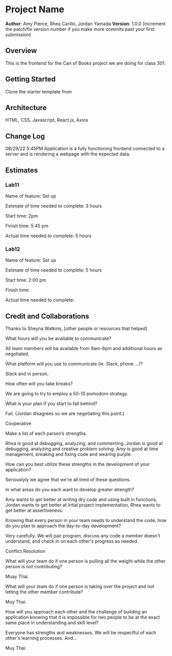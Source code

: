 # Project Name

**Author**: Amy Pierce, Rhea Carillo, Jordan Yamada
**Version**: 1.0.0 (increment the patch/fix version number if you make more commits past your first submission)

## Overview

This is the frontend for the Can of Books project we are doing for class 301.

## Getting Started

Clone the starter template from

## Architecture

HTML, CSS, Javascript, React.js, Axios

## Change Log

08/29/22 5:45PM Application is a fully functioning frontend connected to a server and is rendering a webpage with the expected data.

## Estimates

### Lab11

Name of feature: Set up

Estimate of time needed to complete: 3 hours

Start time: 2pm

Finish time: 5:45 pm

Actual time needed to complete: 5 hours

### Lab12

Name of feature: Set up

Estimate of time needed to complete: 5 hours

Start time: 2:00 pm

Finish time: 

Actual time needed to complete: 

## Credit and Collaborations

Thanks to Sheyna Watkins, [other people or resources that helped]

What hours will you be available to communicate?

All team members will be available from 9am-6pm and additional hours as negotiated.

What platform will you use to communicate (ie. Slack, phone …)?

Slack and in person.

How often will you take breaks?

We are going to try to employ a 50-10 pomodoro strategy.

What is your plan if you start to fall behind?

Fail. (Jordan disagrees so we are negotiating this point.)

Cooperative

Make a list of each parson’s strengths.

Rhea is good at debugging, analyzing, and commenting. Jordan is good at debugging, analyzing and creative problem solving. Amy is good at time management, breaking and fixing code and wearing purple.

How can you best utilize these strengths in the development of your application?

Seriouslyly we agree that we're all tired of these questions.

In what areas do you each want to develop greater strength?

Amy wants to get better at writing dry code and using built in functions, Jordan wants to get better at intial project implementation, Rhea wants to get better at assertiveness. 

Knowing that every person in your team needs to understand the code, how do you plan to approach the day-to-day development?

Very carefully. We will pair program, discuss any code a member doesn't understand, and check in on each other's progress as needed.

Conflict Resolution

What will your team do if one person is pulling all the weight while the other person is not contributing?

Muay Thai.


What will your team do if one person is taking over the project and not letting the other member contribute?

Muy Thai.

How will you approach each other and the challenge of building an application knowing that it is impossible for two people to be at the exact same place in understanding and skill level?

Everyone has strengths and weaknesses. We will be respectful of each other's learning processes. And...

Muy Thai.
